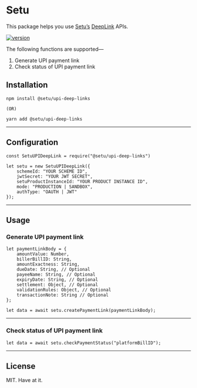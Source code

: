 # Setu

This package helps you use [Setu’s](https://setu.co/payments/upi-deeplinks) [DeepLink](https://docs.setu.co/collect/biller/upi-deep-links) APIs.

[![version](https://img.shields.io/npm/v/@setu/upi-deep-links)](https://www.npmjs.org/package/@setu/upi-deep-links)

The following functions are supported—

1. Generate UPI payment link
2. Check status of UPI payment link

## Installation

```
npm install @setu/upi-deep-links

(OR)

yarn add @setu/upi-deep-links
```
---

## Configuration

```
const SetuUPIDeepLink = require("@setu/upi-deep-links")

let setu = new SetuUPIDeepLink({
    schemeId: "YOUR SCHEME ID",
    jwtSecret: "YOUR JWT SECRET",
    setuProductInstanceId: "YOUR PRODUCT INSTANCE ID",
    mode: "PRODUCTION | SANDBOX",
    authType: "OAUTH | JWT"
});
```
---

## Usage

### Generate UPI payment link

```
let paymentLinkBody = {
    amountValue: Number,
    billerBillID: String,
    amountExactness: String,
    dueDate: String, // Optional
    payeeName: String, // Optional
    expiryDate: String, // Optional
    settlement: Object, // Optional
    validationRules: Object, // Optional
    transactionNote: String // Optional
};

let data = await setu.createPaymentLink(paymentLinkBody);
```
---

### Check status of UPI payment link

```
let data = await setu.checkPaymentStatus("platformBillID");
```
---

## License

MIT. Have at it.
